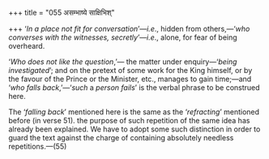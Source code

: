 +++
title = "055 असम्भाष्ये साक्षिभिश्"

+++
‘*In a place not fit for conversation*’—*i.e*., hidden from
others,—‘*who converses with the witnesses, secretly*’—*i.e*., alone,
for fear of being overheard.

‘*Who does not like the question*,’— the matter under enquiry—‘*being
investigated*’; and on the pretext of some work for the King himself, or
by the favour of the Prince or the Minister, etc., manages to gain
time;—and ‘*who falls back*,’—‘*such* a *person fails*’ is the verbal
phrase to be construed here.

The ‘*falling back*’ mentioned here is the same as the ‘*refracting*’
mentioned before (in verse 51). the purpose of such repetition of the
same idea has already been explained. We have to adopt some such
distinction in order to guard the text against the charge of containing
absolutely needless repetitions.—(55)


